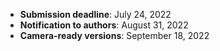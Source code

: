 - **Submission deadline**:      July 24, 2022
- **Notification to authors**:  August 31, 2022
- **Camera-ready versions**:    September 18, 2022
